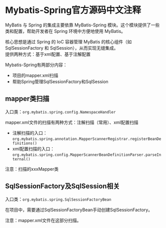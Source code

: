 Mybatis-Spring官方源码中文注释
======================
MyBatis 与 Spring 的集成主要依靠 MyBatis-Spring 模块。这个模块提供了一些类和配置，帮助开发者在 Spring 环境中方便地使用 MyBatis。  

核心思想是通过 Spring 的 IoC 容器管理 MyBatis 的核心组件（如 SqlSessionFactory 和 SqlSession），从而实现无缝集成。  
提供两种方式：基于xml配置、基于注解配置

Mybatis-Spring有两部分内容：
- 项目的mapper.xml扫描
- 帮助Spring管理SqlSessionFactory和SqlSession

mapper类扫描
---------------
入口类：`org.mybatis.spring.config.NamespaceHandler`

mapper.xml文件的扫描有两种方式：注解扫描（常用）、xml配置扫描
- 注解扫描的入口：`org.mybatis.spring.annotation.MapperScannerRegistrar.registerBeanDefinitions()`
- xml配置扫描的入口：`org.mybatis.spring.config.MapperScannerBeanDefinitionParser.parseInternal()`

注意：扫描的xxxMapper类

SqlSessionFactory及SqlSession相关
---------------------
入口类：`org.mybatis.spring.SqlSessionFactoryBean`

在项目中，需要通过SqlSessionFactoryBean手动创建SqlSessionFactory。

注意：mapper.xml文件在这部分扫描。